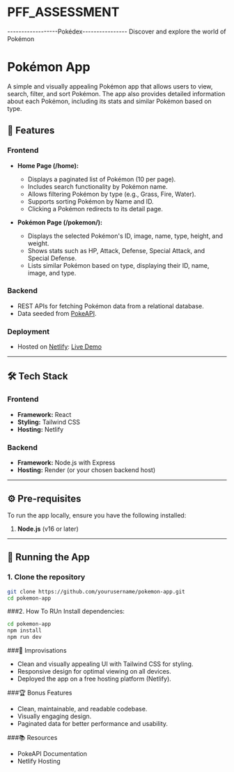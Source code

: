 # PFF_ASSESSMENT
------------------Pokédex----------------
Discover and explore the world of Pokémon

# Pokémon App  

A simple and visually appealing Pokémon app that allows users to view, search, filter, and sort Pokémon. The app also provides detailed information about each Pokémon, including its stats and similar Pokémon based on type.  

## 🌟 Features  

### Frontend  
- **Home Page (/home):**  
  - Displays a paginated list of Pokémon (10 per page).  
  - Includes search functionality by Pokémon name.  
  - Allows filtering Pokémon by type (e.g., Grass, Fire, Water).  
  - Supports sorting Pokémon by Name and ID.  
  - Clicking a Pokémon redirects to its detail page.  

- **Pokémon Page (/pokemon/<id>):**  
  - Displays the selected Pokémon's ID, image, name, type, height, and weight.  
  - Shows stats such as HP, Attack, Defense, Special Attack, and Special Defense.  
  - Lists similar Pokémon based on type, displaying their ID, name, image, and type.  

### Backend  
- REST APIs for fetching Pokémon data from a relational database.  
- Data seeded from [PokeAPI](https://pokeapi.co/).  

### Deployment  
- Hosted on [Netlify](https://www.netlify.com/): [Live Demo](https://rohitpookiepff.netlify.app/)  

---

## 🛠 Tech Stack  

### Frontend  
- **Framework:** React  
- **Styling:** Tailwind CSS  
- **Hosting:** Netlify  

### Backend  
- **Framework:** Node.js with Express  
- **Hosting:** Render (or your chosen backend host)  

---

## ⚙️ Pre-requisites  

To run the app locally, ensure you have the following installed:  
1. **Node.js** (v16 or later)  

---

## 🚀 Running the App  

### 1. Clone the repository  
```bash
git clone https://github.com/yourusername/pokemon-app.git  
cd pokemon-app
```
###2. How To RUn
Install dependencies:
```bash
cd pokemon-app
npm install
npm run dev  
```
###📝 Improvisations
- Clean and visually appealing UI with Tailwind CSS for styling.
- Responsive design for optimal viewing on all devices.
- Deployed the app on a free hosting platform (Netlify).

###🏆 Bonus Features
- Clean, maintainable, and readable codebase.
- Visually engaging design.
- Paginated data for better performance and usability.

###📚 Resources
- PokeAPI Documentation
- Netlify Hosting

